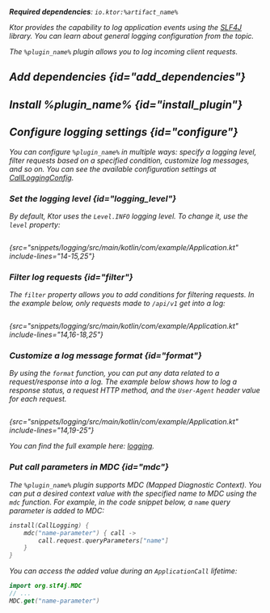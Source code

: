 [//]: # (title: Call logging)

<show-structure for="chapter" depth="2"/>

<var name="plugin_name" value="CallLogging"/>
<var name="package_name" value="io.ktor.server.plugins.calllogging"/>
<var name="artifact_name" value="ktor-server-call-logging"/>

<tldr>
<p>
<b>Required dependencies</b>: <code>io.ktor:%artifact_name%</code>
</p>
<var name="example_name" value="logging"/>
<include from="lib.topic" element-id="download_example"/>
<include from="lib.topic" element-id="native_server_not_supported"/>
</tldr>

Ktor provides the capability to log application events using the [SLF4J](http://www.slf4j.org/) library. You can learn
about general logging configuration from the [](server-logging.md) topic.

The `%plugin_name%` plugin allows you to log incoming client requests.

## Add dependencies {id="add_dependencies"}

<include from="lib.topic" element-id="add_ktor_artifact_intro"/>
<include from="lib.topic" element-id="add_ktor_artifact"/>

## Install %plugin_name% {id="install_plugin"}

<include from="lib.topic" element-id="install_plugin"/>

## Configure logging settings {id="configure"}

You can configure `%plugin_name%` in multiple ways: specify a logging level, filter requests based on a specified
condition, customize log messages, and so on. You can see the available configuration settings
at [CallLoggingConfig](https://api.ktor.io/ktor-server/ktor-server-plugins/ktor-server-call-logging/io.ktor.server.plugins.calllogging/-call-logging-config/index.html).

### Set the logging level {id="logging_level"}

By default, Ktor uses the `Level.INFO` logging level. To change it, use the `level` property:

```kotlin
```

{src="snippets/logging/src/main/kotlin/com/example/Application.kt" include-lines="14-15,25"}

### Filter log requests {id="filter"}

The `filter` property allows you to add conditions for filtering requests. In the example below, only requests made
to `/api/v1` get into a log:

```kotlin
```

{src="snippets/logging/src/main/kotlin/com/example/Application.kt" include-lines="14,16-18,25"}

### Customize a log message format {id="format"}

By using the `format` function, you can put any data related to a request/response into a log. The example below shows
how to log a response status, a request HTTP method, and the `User-Agent` header value for each request.

```kotlin
```

{src="snippets/logging/src/main/kotlin/com/example/Application.kt" include-lines="14,19-25"}

You can find the full example
here: [logging](https://github.com/ktorio/ktor-documentation/tree/%ktor_version%/codeSnippets/snippets/logging).

### Put call parameters in MDC {id="mdc"}

The `%plugin_name%` plugin supports MDC (Mapped Diagnostic Context). You can put a desired context value with the
specified name to MDC using the `mdc` function. For example, in the code snippet below, a `name` query parameter is
added to MDC:

```kotlin
install(CallLogging) {
    mdc("name-parameter") { call ->
        call.request.queryParameters["name"]
    }
}
```

You can access the added value during an `ApplicationCall` lifetime:

```kotlin
import org.slf4j.MDC
// ...
MDC.get("name-parameter")
```
